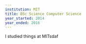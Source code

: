 ```yaml
---
institution: MIT
title: BSc Science Computer Science
year_started: 2014
year_ended: 2016
---
```


I studied things at MITsdaf
